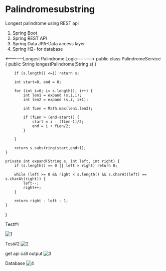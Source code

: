 # Palindromesubstring
Longest palindrome using REST api

1. Spring Boot
2. Spring REST API
3. Spring Data JPA-Data access layer
4. Spring H2- for database

<------Longest Palindrome Logic------>
public class PalindromeService {
    public String longestPalindrome(String s) {

        if (s.length() <=1) return s;

        int start=0, end = 0;

        for (int i=0; i< s.length(); i++) {
            int len1 = expand (s,i,i);
            int len2 = expand (s,i, i+1);

            int fLen = Math.max(len1,len2);

            if (fLen > (end-start)) {
                start = i - (fLen-1)/2;
                end = i + fLen/2;
            }

        }

        return s.substring(start,end+1);
    }

    private int expand(String s, int left, int right) {
        if (s.length() == 0 || left > right) return 0;

        while (left >= 0 && right < s.length() && s.charAt(left) == s.charAt(right)) {
            left--;
            right++;
        }

        return right - left - 1;
    }
}

Test#1

![1](https://user-images.githubusercontent.com/44416146/112493997-a7f9d400-8d50-11eb-9348-326e4c4cfdf2.PNG)

Test#2
![2](https://user-images.githubusercontent.com/44416146/112494551-25bddf80-8d51-11eb-87b4-ba29caf4a9c6.PNG)

get api call output
![3](https://user-images.githubusercontent.com/44416146/112494599-2fdfde00-8d51-11eb-821a-b4ecb6ee6342.PNG)

Database
![4](https://user-images.githubusercontent.com/44416146/112494652-3b330980-8d51-11eb-9436-d7c8c27bece1.PNG)
